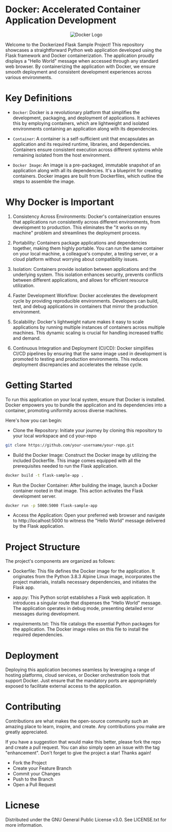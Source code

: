 # Docker: Accelerated Container Application Development

<div style="text-align:center">
    <img src="https://github.com/KalyanMurapaka45/KalyanMurapaka45/blob/main/docker.png" alt="Docker Logo">
</div>

Welcome to the Dockerized Flask Sample Project! This repository showcases a straightforward Python web application developed using the Flask framework and Docker containerization. The application proudly displays a "Hello World" message when accessed through any standard web browser. By containerizing the application with Docker, we ensure smooth deployment and consistent development experiences across various environments.

# Key Definitions
 - ```Docker```:
Docker is a revolutionary platform that simplifies the development, packaging, and deployment of applications. It achieves this by employing containers, which are lightweight and isolated environments containing an application along with its dependencies.

 - ```Container```:
A container is a self-sufficient unit that encapsulates an application and its required runtime, libraries, and dependencies. Containers ensure consistent execution across different systems while remaining isolated from the host environment.

 - ```Docker Image```:
An image is a pre-packaged, immutable snapshot of an application along with all its dependencies. It's a blueprint for creating containers. Docker images are built from Dockerfiles, which outline the steps to assemble the image.

# Why Docker is Important
1. Consistency Across Environments:
Docker's containerization ensures that applications run consistently across different environments, from development to production. This eliminates the "it works on my machine" problem and streamlines the deployment process.

2. Portability:
Containers package applications and dependencies together, making them highly portable. You can run the same container on your local machine, a colleague's computer, a testing server, or a cloud platform without worrying about compatibility issues.

3. Isolation:
Containers provide isolation between applications and the underlying system. This isolation enhances security, prevents conflicts between different applications, and allows for efficient resource utilization.

4. Faster Development Workflow:
Docker accelerates the development cycle by providing reproducible environments. Developers can build, test, and debug applications in containers that mirror the production environment.

5. Scalability:
Docker's lightweight nature makes it easy to scale applications by running multiple instances of containers across multiple machines. This dynamic scaling is crucial for handling increased traffic and demand.

6. Continuous Integration and Deployment (CI/CD):
Docker simplifies CI/CD pipelines by ensuring that the same image used in development is promoted to testing and production environments. This reduces deployment discrepancies and accelerates the release cycle.

# Getting Started
To run this application on your local system, ensure that Docker is installed. Docker empowers you to bundle the application and its dependencies into a container, promoting uniformity across diverse machines.

Here's how you can begin:

 - Clone the Repository: Initiate your journey by cloning this repository to your local workspace and cd your-repo
```sh
git clone https://github.com/your-username/your-repo.git
```

 - Build the Docker Image: Construct the Docker image by utilizing the included Dockerfile. This image comes equipped with all the prerequisites needed to run the Flask application.
```sh
docker build -t flask-sample-app .
```

 - Run the Docker Container: After building the image, launch a Docker container rooted in that image. This action activates the Flask development server.
```bash
docker run -p 5000:5000 flask-sample-app
```

 - Access the Application: Open your preferred web browser and navigate to http://localhost:5000 to witness the "Hello World" message delivered by the Flask application.

# Project Structure
The project's components are organized as follows:

 - Dockerfile: This file defines the Docker image for the application. It originates from the Python 3.8.3 Alpine Linux image, incorporates the project materials, installs necessary dependencies, and initiates the Flask app.

 - app.py: This Python script establishes a Flask web application. It introduces a singular route that dispenses the "Hello World" message. The application operates in debug mode, presenting detailed error messages during development.

 - requirements.txt: This file catalogs the essential Python packages for the application. The Docker image relies on this file to install the required dependencies.

# Deployment
Deploying this application becomes seamless by leveraging a range of hosting platforms, cloud services, or Docker orchestration tools that support Docker. Just ensure that the mandatory ports are appropriately exposed to facilitate external access to the application.

# Contributing

Contributions are what makes the open-source community such an amazing place to learn, inspire, and create. Any contributions you make are greatly appreciated.

If you have a suggestion that would make this better, please fork the repo and create a pull request. You can also simply open an issue with the tag "enhancement". Don't forget to give the project a star! Thanks again!

 - Fork the Project
 - Create your Feature Branch
 - Commit your Changes
 - Push to the Branch
 - Open a Pull Request

# Licnese

Distributed under the GNU General Public License v3.0. See LICENSE.txt for more information.
